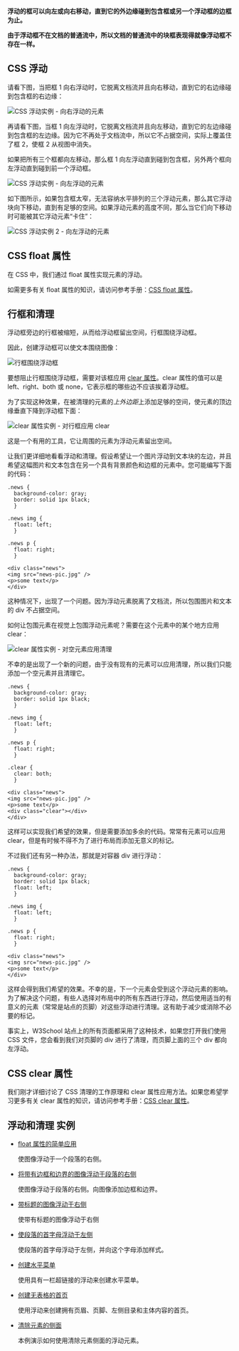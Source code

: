 **浮动的框可以向左或向右移动，直到它的外边缘碰到包含框或另一个浮动框的边框为止。**

**由于浮动框不在文档的普通流中，所以文档的普通流中的块框表现得就像浮动框不存在一样。**

## CSS 浮动

请看下图，当把框 1 向右浮动时，它脱离文档流并且向右移动，直到它的右边缘碰到包含框的右边缘：

![CSS 浮动实例 - 向右浮动的元素](http://www.w3school.com.cn/i/ct_css_positioning_floating_right_example.gif)

再请看下图，当框 1 向左浮动时，它脱离文档流并且向左移动，直到它的左边缘碰到包含框的左边缘。因为它不再处于文档流中，所以它不占据空间，实际上覆盖住了框 2，使框 2 从视图中消失。

如果把所有三个框都向左移动，那么框 1 向左浮动直到碰到包含框，另外两个框向左浮动直到碰到前一个浮动框。

![CSS 浮动实例 - 向左浮动的元素](http://www.w3school.com.cn/i/ct_css_positioning_floating_left_example.gif)

如下图所示，如果包含框太窄，无法容纳水平排列的三个浮动元素，那么其它浮动块向下移动，直到有足够的空间。如果浮动元素的高度不同，那么当它们向下移动时可能被其它浮动元素“卡住”：

![CSS 浮动实例 2 - 向左浮动的元素 ](http://www.w3school.com.cn/i/ct_css_positioning_floating_left_example_2.gif)

## CSS float 属性

在 CSS 中，我们通过 float 属性实现元素的浮动。

如需更多有关 float 属性的知识，请访问参考手册：[CSS float 属性](http://www.w3school.com.cn/cssref/pr_class_float.asp)。

## 行框和清理

浮动框旁边的行框被缩短，从而给浮动框留出空间，行框围绕浮动框。

因此，创建浮动框可以使文本围绕图像：

![行框围绕浮动框](http://www.w3school.com.cn/i/ct_css_positioning_floating_linebox.gif)

要想阻止行框围绕浮动框，需要对该框应用 [clear 属性](http://www.w3school.com.cn/cssref/pr_class_clear.asp)。clear 属性的值可以是 left、right、both 或 none，它表示框的哪些边不应该挨着浮动框。

为了实现这种效果，在被清理的元素的*上外边距*上添加足够的空间，使元素的顶边缘垂直下降到浮动框下面：

![clear 属性实例 - 对行框应用 clear](http://www.w3school.com.cn/i/ct_css_positioning_floating_clear.gif)

这是一个有用的工具，它让周围的元素为浮动元素留出空间。

让我们更详细地看看浮动和清理。假设希望让一个图片浮动到文本块的左边，并且希望这幅图片和文本包含在另一个具有背景颜色和边框的元素中。您可能编写下面的代码：

```
.news {
  background-color: gray;
  border: solid 1px black;
  }

.news img {
  float: left;
  }

.news p {
  float: right;
  }

<div class="news">
<img src="news-pic.jpg" />
<p>some text</p>
</div>
```

这种情况下，出现了一个问题。因为浮动元素脱离了文档流，所以包围图片和文本的 div 不占据空间。

如何让包围元素在视觉上包围浮动元素呢？需要在这个元素中的某个地方应用 clear：

![clear 属性实例 - 对空元素应用清理](http://www.w3school.com.cn/i/ct_css_positioning_floating_clear_div.gif)

不幸的是出现了一个新的问题，由于没有现有的元素可以应用清理，所以我们只能添加一个空元素并且清理它。

```
.news {
  background-color: gray;
  border: solid 1px black;
  }

.news img {
  float: left;
  }

.news p {
  float: right;
  }

.clear {
  clear: both;
  }

<div class="news">
<img src="news-pic.jpg" />
<p>some text</p>
<div class="clear"></div>
</div>
```

这样可以实现我们希望的效果，但是需要添加多余的代码。常常有元素可以应用 clear，但是有时候不得不为了进行布局而添加无意义的标记。

不过我们还有另一种办法，那就是对容器 div 进行浮动：

```
.news {
  background-color: gray;
  border: solid 1px black;
  float: left;
  }

.news img {
  float: left;
  }

.news p {
  float: right;
  }

<div class="news">
<img src="news-pic.jpg" />
<p>some text</p>
</div>
```

这样会得到我们希望的效果。不幸的是，下一个元素会受到这个浮动元素的影响。为了解决这个问题，有些人选择对布局中的所有东西进行浮动，然后使用适当的有意义的元素（常常是站点的页脚）对这些浮动进行清理。这有助于减少或消除不必要的标记。

事实上，W3School 站点上的所有页面都采用了这种技术，如果您打开我们使用 CSS 文件，您会看到我们对页脚的 div 进行了清理，而页脚上面的三个 div 都向左浮动。

## CSS clear 属性

我们刚才详细讨论了 CSS 清理的工作原理和 clear 属性应用方法。如果您希望学习更多有关 clear 属性的知识，请访问参考手册：[CSS clear 属性](http://www.w3school.com.cn/cssref/pr_class_clear.asp)。

## 浮动和清理 实例

- [float 属性的简单应用](http://www.w3school.com.cn/tiy/t.asp?f=csse_float)

  使图像浮动于一个段落的右侧。

- [将带有边框和边界的图像浮动于段落的右侧](http://www.w3school.com.cn/tiy/t.asp?f=csse_float2)

  使图像浮动于段落的右侧。向图像添加边框和边界。

- [带标题的图像浮动于右侧](http://www.w3school.com.cn/tiy/t.asp?f=csse_float3)

  使带有标题的图像浮动于右侧

- [使段落的首字母浮动于左侧](http://www.w3school.com.cn/tiy/t.asp?f=csse_float4)

  使段落的首字母浮动于左侧，并向这个字母添加样式。

- [创建水平菜单](http://www.w3school.com.cn/tiy/t.asp?f=csse_float5)

  使用具有一栏超链接的浮动来创建水平菜单。

- [创建无表格的首页](http://www.w3school.com.cn/tiy/t.asp?f=csse_float6)

  使用浮动来创建拥有页眉、页脚、左侧目录和主体内容的首页。

- [清除元素的侧面](http://www.w3school.com.cn/tiy/t.asp?f=csse_class-clear)

  本例演示如何使用清除元素侧面的浮动元素。